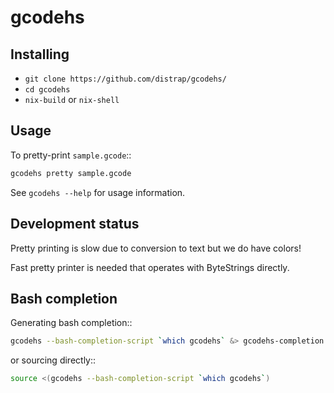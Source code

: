 # gcodehs

## Installing

* `git clone https://github.com/distrap/gcodehs/`
* `cd gcodehs`
* `nix-build` or `nix-shell`

## Usage

To pretty-print `sample.gcode`::

```bash
gcodehs pretty sample.gcode
```

See `gcodehs --help` for usage information.

## Development status

Pretty printing is slow due to conversion
to text but we do have colors!

Fast pretty printer is needed that operates
with ByteStrings directly.

## Bash completion

Generating bash completion::

```bash
gcodehs --bash-completion-script `which gcodehs` &> gcodehs-completion.sh
```

or sourcing directly::

```bash
source <(gcodehs --bash-completion-script `which gcodehs`)
```
